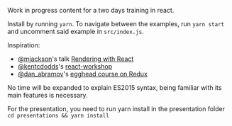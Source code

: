 Work in progress content for a two days training in react.

Install by running `yarn`. To navigate between the examples, run `yarn start` and uncomment said example in `src/index.js`.

Inspiration:
  - [@mjackson](https://twitter.com/mjackson)'s talk [Rendering with React](https://www.youtube.com/watch?v=7S8v8jfLb1Q)
  - [@kentcdodds](https://twitter.com/kentcdodds)'s [react-workshop](https://github.com/kentcdodds/react-workshop)
  - [@dan_abramov](https://twitter.com/dan_abramov)'s [egghead course on Redux](https://egghead.io/courses/getting-started-with-redux)

No time will be expanded to explain ES2015 syntax, being familiar with its main features is necessary.

For the presentation, you need to run yarn install in the presentation folder `cd presentations && yarn install`
